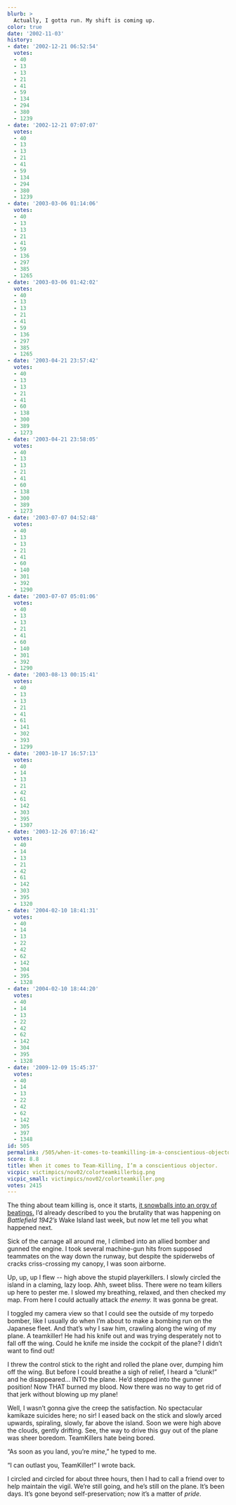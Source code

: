 ```yaml
---
blurb: >
  Actually, I gotta run. My shift is coming up.
color: true
date: '2002-11-03'
history:
- date: '2002-12-21 06:52:54'
  votes:
  - 40
  - 13
  - 13
  - 21
  - 41
  - 59
  - 134
  - 294
  - 380
  - 1239
- date: '2002-12-21 07:07:07'
  votes:
  - 40
  - 13
  - 13
  - 21
  - 41
  - 59
  - 134
  - 294
  - 380
  - 1239
- date: '2003-03-06 01:14:06'
  votes:
  - 40
  - 13
  - 13
  - 21
  - 41
  - 59
  - 136
  - 297
  - 385
  - 1265
- date: '2003-03-06 01:42:02'
  votes:
  - 40
  - 13
  - 13
  - 21
  - 41
  - 59
  - 136
  - 297
  - 385
  - 1265
- date: '2003-04-21 23:57:42'
  votes:
  - 40
  - 13
  - 13
  - 21
  - 41
  - 60
  - 138
  - 300
  - 389
  - 1273
- date: '2003-04-21 23:58:05'
  votes:
  - 40
  - 13
  - 13
  - 21
  - 41
  - 60
  - 138
  - 300
  - 389
  - 1273
- date: '2003-07-07 04:52:48'
  votes:
  - 40
  - 13
  - 13
  - 21
  - 41
  - 60
  - 140
  - 301
  - 392
  - 1290
- date: '2003-07-07 05:01:06'
  votes:
  - 40
  - 13
  - 13
  - 21
  - 41
  - 60
  - 140
  - 301
  - 392
  - 1290
- date: '2003-08-13 00:15:41'
  votes:
  - 40
  - 13
  - 13
  - 21
  - 41
  - 61
  - 141
  - 302
  - 393
  - 1299
- date: '2003-10-17 16:57:13'
  votes:
  - 40
  - 14
  - 13
  - 21
  - 42
  - 61
  - 142
  - 303
  - 395
  - 1307
- date: '2003-12-26 07:16:42'
  votes:
  - 40
  - 14
  - 13
  - 21
  - 42
  - 61
  - 142
  - 303
  - 395
  - 1320
- date: '2004-02-10 18:41:31'
  votes:
  - 40
  - 14
  - 13
  - 22
  - 42
  - 62
  - 142
  - 304
  - 395
  - 1328
- date: '2004-02-10 18:44:20'
  votes:
  - 40
  - 14
  - 13
  - 22
  - 42
  - 62
  - 142
  - 304
  - 395
  - 1328
- date: '2009-12-09 15:45:37'
  votes:
  - 40
  - 14
  - 13
  - 22
  - 42
  - 62
  - 142
  - 305
  - 397
  - 1348
id: 505
permalink: /505/when-it-comes-to-teamkilling-im-a-conscientious-objector/
score: 8.8
title: When it comes to Team-Killing, I’m a conscientious objector.
vicpic: victimpics/nov02/colorteamkillerbig.png
vicpic_small: victimpics/nov02/colorteamkiller.png
votes: 2415
---
```


The thing about team killing is, once it starts, [it snowballs into an
orgy of beatings.](@/victim/496.md) I’d already described to you the
brutality that was happening on *Battlefield 1942’s* Wake Island last
week, but now let me tell you what happened next.

Sick of the carnage all around me, I climbed into an allied bomber and
gunned the engine. I took several machine-gun hits from supposed
teammates on the way down the runway, but despite the spiderwebs of
cracks criss-crossing my canopy, I was soon airborne.

Up, up, up I flew -- high above the stupid playerkillers. I slowly
circled the island in a claming, lazy loop. Ahh, sweet bliss. There were
no team killers up here to pester me. I slowed my breathing, relaxed,
and then checked my map. From here I could actually attack *the enemy.*
It was gonna be great.

I toggled my camera view so that I could see the outside of my torpedo
bomber, like I usually do when I’m about to make a bombing run on the
Japanese fleet. And that’s why I saw him, crawling along the wing of my
plane. A teamkiller! He had his knife out and was trying desperately not
to fall off the wing. Could he knife me inside the cockpit of the plane?
I didn’t want to find out!

I threw the control stick to the right and rolled the plane over,
dumping him off the wing. But before I could breathe a sigh of relief, I
heard a “clunk!” and he disappeared... INTO the plane. He’d stepped into
the gunner position! Now THAT burned my blood. Now there was no way to
get rid of that jerk without blowing up my plane!

Well, I wasn’t gonna give the creep the satisfaction. No spectacular
kamikaze suicides here; no sir! I eased back on the stick and slowly
arced upwards, spiraling, slowly, far above the island. Soon we were
high above the clouds, gently drifting. See, the way to drive this guy
out of the plane was sheer boredom. TeamKillers hate being bored.

“As soon as you land, you’re *mine*,” he typed to me.

“I can outlast you, TeamKiller!” I wrote back.

I circled and circled for about three hours, then I had to call a friend
over to help maintain the vigil. We’re still going, and he’s still on
the plane. It’s been days. It’s gone beyond self-preservation; now it’s
a matter of *pride*.